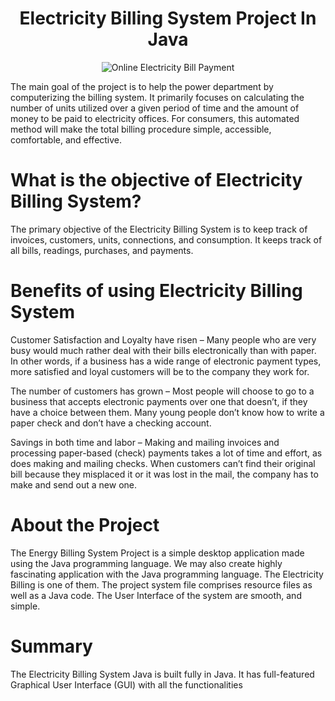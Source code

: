 
<h1 align="center">
  Electricity Billing System Project In Java
</h1>

<figure>
  <p align="center">
  <img src="https://lh3.googleusercontent.com/ihKEotGEzzE3HaZMT74jBS6iaT4Rypcm8QyFYpjws65WIN64yDDTgWeO8su_zWiwJA" alt="Online Electricity Bill Payment">
  </p>
</figure>

The main goal of the project is to help the power department by computerizing the billing system. It primarily focuses on calculating the number of units utilized over a given period of time and the amount of money to be paid to electricity offices.
For consumers, this automated method will make the total billing procedure simple, accessible, comfortable, and effective. 

# What is the objective of Electricity Billing System?
The primary objective of the Electricity Billing System is to keep track of invoices, customers, units, connections, and consumption. It keeps track of all bills, readings, purchases, and payments.

# Benefits of using Electricity Billing System
Customer Satisfaction and Loyalty have risen – Many people who are very busy would much rather deal with their bills electronically than with paper. In other words, if a business has a wide range of electronic payment types, more satisfied and loyal customers will be to the company they work for.

The number of customers has grown – Most people will choose to go to a business that accepts electronic payments over one that doesn’t, if they have a choice between them. Many young people don’t know how to write a paper check and don’t have a checking account.

Savings in both time and labor – Making and mailing invoices and processing paper-based (check) payments takes a lot of time and effort, as does making and mailing checks. When customers can’t find their original bill because they misplaced it or it was lost in the mail, the company has to make and send out a new one.

# About the Project
The Energy Billing System Project is a simple desktop application made using the Java programming language. We may also create highly fascinating application with the Java programming language. The Electricity Billing is one of them. The project system file comprises resource files as well as a Java code. The User Interface of the system are smooth, and simple.

# Summary
The Electricity Billing System Java is built fully in Java. It has full-featured Graphical User Interface (GUI) with all the functionalities
